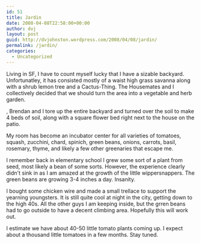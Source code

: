 ```yaml
---
id: 51
title: Jardin
date: 2008-04-08T22:58:00+00:00
author: dvj
layout: post
guid: http://dvjohnston.wordpress.com/2008/04/08/jardin/
permalink: /jardin/
categories:
  - Uncategorized
---
```

Living in SF, I have to count myself lucky that I have a sizable backyard. Unfortunatley, it has consisted mostly of a waist high grass savanna along with a shrub lemon tree and a Cactus-Thing. The Housemates and I collectively decided that we should turn the area into a vegetable and herb garden.
  
, Brendan and I tore up the entire backyard and turned over the soil to make 4 beds of soil, along with a square flower bed right next to the house on the patio.

My room has become an incubator center for all varieties of tomatoes, squash, zucchini, chard, spinich, green beans, onions, carrots, basil, rosemary, thyme, and likely a few other greenaries that escape me. 

I remember back in elementary school I grew some sort of a plant from seed, most likely a bean of some sorts. However, the experience clearly didn't sink in as I am amazed at the growth of the little wippersnappers. The green beans are growing 3-4 inches a day. Insanity.

I bought some chicken wire and made a small trellace to support the yearning youngsters. It is still quite cool at night in the city, getting down to the high 40s. All the other guys I am keeping inside, but the grren beans had to go outside to have a decent climbing area. Hopefully this will work out.

I estimate we have about 40-50 little tomato plants coming up. I expect about a thousand little tomatoes in a few months. Stay tuned.
